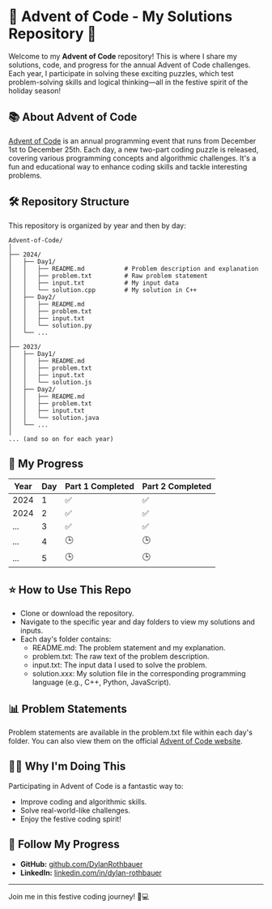 # 🎄 Advent of Code - My Solutions Repository 🎄

Welcome to my **Advent of Code** repository! This is where I share my solutions, code, and progress for the annual Advent of Code challenges. Each year, I participate in solving these exciting puzzles, which test problem-solving skills and logical thinking—all in the festive spirit of the holiday season!

## 📚 About Advent of Code
[Advent of Code](https://adventofcode.com/) is an annual programming event that runs from December 1st to December 25th. Each day, a new two-part coding puzzle is released, covering various programming concepts and algorithmic challenges. It's a fun and educational way to enhance coding skills and tackle interesting problems.

## 🛠️ Repository Structure
This repository is organized by year and then by day:  
```plaintext
Advent-of-Code/
│
├── 2024/
│   ├── Day1/
│   │   ├── README.md           # Problem description and explanation
│   │   ├── problem.txt         # Raw problem statement
│   │   ├── input.txt           # My input data
│   │   └── solution.cpp        # My solution in C++
│   ├── Day2/
│   │   ├── README.md
│   │   ├── problem.txt
│   │   ├── input.txt
│   │   └── solution.py
│   └── ...
│
├── 2023/
│   ├── Day1/
│   │   ├── README.md
│   │   ├── problem.txt
│   │   ├── input.txt
│   │   └── solution.js
│   ├── Day2/
│   │   ├── README.md
│   │   ├── problem.txt
│   │   ├── input.txt
│   │   └── solution.java
│   └── ...
│
... (and so on for each year)
```


## 🚀 My Progress
| Year | Day | Part 1 Completed | Part 2 Completed |
|------|-----|-------------------|-------------------|
| 2024 | 1   | ✅                 | ✅                 |
| 2024 | 2   | ✅                 | ✅                 |
| ...  | 3   | ✅                 |  ✅                |
| ...  | 4   | 🕒                 |  🕒                |
| ...  | 5   | 🕒                 |  🕒                |

## ⭐ How to Use This Repo
- Clone or download the repository.
- Navigate to the specific year and day folders to view my solutions and inputs.
- Each day's folder contains:
  - README.md: The problem statement and my explanation.
  - problem.txt: The raw text of the problem description.
  - input.txt: The input data I used to solve the problem.
  - solution.xxx: My solution file in the corresponding programming language (e.g., C++, Python, JavaScript).

## 📊 Problem Statements
Problem statements are available in the problem.txt file within each day's folder. You can also view them on the official [Advent of Code website](https://adventofcode.com/).

## 🧑‍💻 Why I'm Doing This
Participating in Advent of Code is a fantastic way to:
- Improve coding and algorithmic skills.
- Solve real-world-like challenges.
- Enjoy the festive coding spirit!

## 🔗 Follow My Progress
- **GitHub:** [github.com/DylanRothbauer](https://github.com/DylanRothbauer)
- **LinkedIn:** [linkedin.com/in/dylan-rothbauer](https://www.linkedin.com/in/dylan-rothbauer-ab285624b/)

---

Join me in this festive coding journey! 🎅💻
